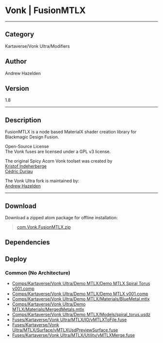 # Vonk | FusionMTLX
___

## Category
Kartaverse/Vonk Ultra/Modifiers

## Author
Andrew Hazelden

## Version
1.8

___

## Description
<p>FusionMTLX is a node based MaterialX shader creation library for Blackmagic Design Fusion.</p>

<p>Open-Source License<br>
The Vonk fuses are licensed under a GPL v3 license.</p>

<p>The original Spicy Acorn Vonk toolset was created by<br>
<a href="mailto:xmnr0x23@gmail.com">Kristof Indeherberge</a><br>
<a href="mailto:duriau.cedric@live.be">Cédric Duriau</a></p>

<p>The Vonk Ultra fork is maintained by:<br>
<a href="mailto:andrew@andrewhazelden.com">Andrew Hazelden</a></p>

___

## Download

Download a zipped atom package for offline installation:
> [com.Vonk.FusionMTLX.zip](https://gitlab.com/WeSuckLess/Reactor/-/archive/master/Reactor-master.zip?path=Atoms/com.Vonk.FusionMTLX)  

## Dependencies

## Deploy

### Common (No Architecture)

<ul>
<li><a href="https://gitlab.com/WeSuckLess/Reactor/-/blob/master/Atoms/com.Vonk.FusionMTLX/Comps/Kartaverse/Vonk Ultra/Demo MTLX/Demo MTLX Spiral Torus v001.comp?ref_type=heads">Comps/Kartaverse/Vonk Ultra/Demo MTLX/Demo MTLX Spiral Torus v001.comp</a></li>
<li><a href="https://gitlab.com/WeSuckLess/Reactor/-/blob/master/Atoms/com.Vonk.FusionMTLX/Comps/Kartaverse/Vonk Ultra/Demo MTLX/Demo MTLX v001.comp?ref_type=heads">Comps/Kartaverse/Vonk Ultra/Demo MTLX/Demo MTLX v001.comp</a></li>
<li><a href="https://gitlab.com/WeSuckLess/Reactor/-/blob/master/Atoms/com.Vonk.FusionMTLX/Comps/Kartaverse/Vonk Ultra/Demo MTLX/Materials/BlueMetal.mtlx?ref_type=heads">Comps/Kartaverse/Vonk Ultra/Demo MTLX/Materials/BlueMetal.mtlx</a></li>
<li><a href="https://gitlab.com/WeSuckLess/Reactor/-/blob/master/Atoms/com.Vonk.FusionMTLX/Comps/Kartaverse/Vonk Ultra/Demo MTLX/Materials/MergedMetals.mtlx?ref_type=heads">Comps/Kartaverse/Vonk Ultra/Demo MTLX/Materials/MergedMetals.mtlx</a></li>
<li><a href="https://gitlab.com/WeSuckLess/Reactor/-/blob/master/Atoms/com.Vonk.FusionMTLX/Comps/Kartaverse/Vonk Ultra/Demo MTLX/Models/spiral_torus.usdz?ref_type=heads">Comps/Kartaverse/Vonk Ultra/Demo MTLX/Models/spiral_torus.usdz</a></li>
<li><a href="https://gitlab.com/WeSuckLess/Reactor/-/blob/master/Atoms/com.Vonk.FusionMTLX/Fuses/Kartaverse/Vonk Ultra/MTLX/IO/vMTLXToFile.fuse?ref_type=heads">Fuses/Kartaverse/Vonk Ultra/MTLX/IO/vMTLXToFile.fuse</a></li>
<li><a href="https://gitlab.com/WeSuckLess/Reactor/-/blob/master/Atoms/com.Vonk.FusionMTLX/Fuses/Kartaverse/Vonk Ultra/MTLX/Surface/vMTLXUsdPreviewSurface.fuse?ref_type=heads">Fuses/Kartaverse/Vonk Ultra/MTLX/Surface/vMTLXUsdPreviewSurface.fuse</a></li>
<li><a href="https://gitlab.com/WeSuckLess/Reactor/-/blob/master/Atoms/com.Vonk.FusionMTLX/Fuses/Kartaverse/Vonk Ultra/MTLX/Utility/vMTLXMerge.fuse?ref_type=heads">Fuses/Kartaverse/Vonk Ultra/MTLX/Utility/vMTLXMerge.fuse</a></li>
</ul>
